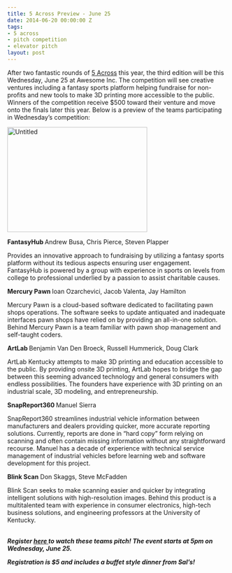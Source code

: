 ```yaml
---
title: 5 Across Preview - June 25
date: 2014-06-20 00:00:00 Z
tags:
- 5 across
- pitch competition
- elevator pitch
layout: post
---
```

 
<p>After two fantastic rounds of <a href="http://www.5across.org/" target="_blank">5 Across</a> this year, the third edition will be this Wednesday, June 25 at Awesome Inc. The competition will see creative ventures including a fantasy sports platform helping fundraise for non-profits and new tools to make 3D printing more accessible to the public. Winners of the competition receive $500 toward their venture and move onto the finals later this year. Below is a preview of the teams participating in Wednesday’s competition:</p>
<p><a href="https://www.flickr.com/photos/awesomeinc/13892520050" title="Untitled by Awesome Inc, on Flickr" target="_blank"><img alt="Untitled" height="240" src="https://farm3.staticflickr.com/2909/13892520050_bf9c0a5edd_n.jpg" width="320"/></a></p>
<p><strong>FantasyHub </strong>Andrew Busa, Chris Pierce, Steven Plapper</p>
<p>Provides an innovative approach to fundraising by utilizing a fantasy sports platform without its tedious aspects ensuring user engagement. FantasyHub is powered by a group with experience in sports on levels from college to professional underlied by a passion to assist charitable causes.</p>
<p><strong>Mercury Pawn </strong>Ioan Ozarchevici, Jacob Valenta, Jay Hamilton</p>
<p>Mercury Pawn is a cloud-based software dedicated to facilitating pawn shops operations. The software seeks to update antiquated and inadequate interfaces pawn shops have relied on by providing an all-in-one solution. Behind Mercury Pawn is a team familiar with pawn shop management and self-taught coders.  </p>
<p><strong>ArtLab </strong>Benjamin Van Den Broeck, Russell Hummerick, Doug Clark</p>
<p>ArtLab Kentucky attempts to make 3D printing and education accessible to the public. By providing onsite 3D printing, ArtLab hopes to bridge the gap between this seeming advanced technology and general consumers with endless possibilities. The founders have experience with 3D printing on an industrial scale, 3D modeling, and entrepreneurship.</p>
<p><strong>SnapReport360 </strong>Manuel Sierra</p>
<p>SnapReport360 streamlines industrial vehicle information between manufacturers and dealers providing quicker, more accurate reporting solutions. Currently, reports are done in “hard copy” form relying on scanning and often contain missing information without any straightforward recourse. Manuel has a decade of experience with technical service management of industrial vehicles before learning web and software development for this project.</p>
<p><strong>Blink Scan</strong> Don Skaggs, Steve McFadden</p>
<p>Blink Scan seeks to make scanning easier and quicker by integrating intelligent solutions with high-resolution images. Behind this product is a multitalented team with experience in consumer electronics, high-tech business solutions, and engineering professors at the University of Kentucky.</p>
<p><br/><strong><em>Register <a href="http://www.eventbrite.com/e/5-across-lexington-june-2014-tickets-11506605567?aff=es2&amp;rank=0" target="_blank">here </a>to watch these teams pitch! The event starts at 5pm on Wednesday, June 25. </em></strong></p>
<p><strong><em>Registration is $5 and includes a buffet style dinner from Sal’s!</em></strong></p>

